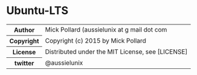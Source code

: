 # Ubuntu-LTS


<table>
  <tr>
    <th>Author</th><td>Mick Pollard (aussielunix at g mail dot com</td>
  </tr>
  <tr>
    <th>Copyright</th><td>Copyright (c) 2015 by Mick Pollard</td>
  </tr>
  <tr>
    <th>License</th><td>Distributed under the MIT License, see [LICENSE]</td>
  </tr>
  <tr>
    <th>twitter </th><td>@aussielunix</td>
  </tr>
</table>


